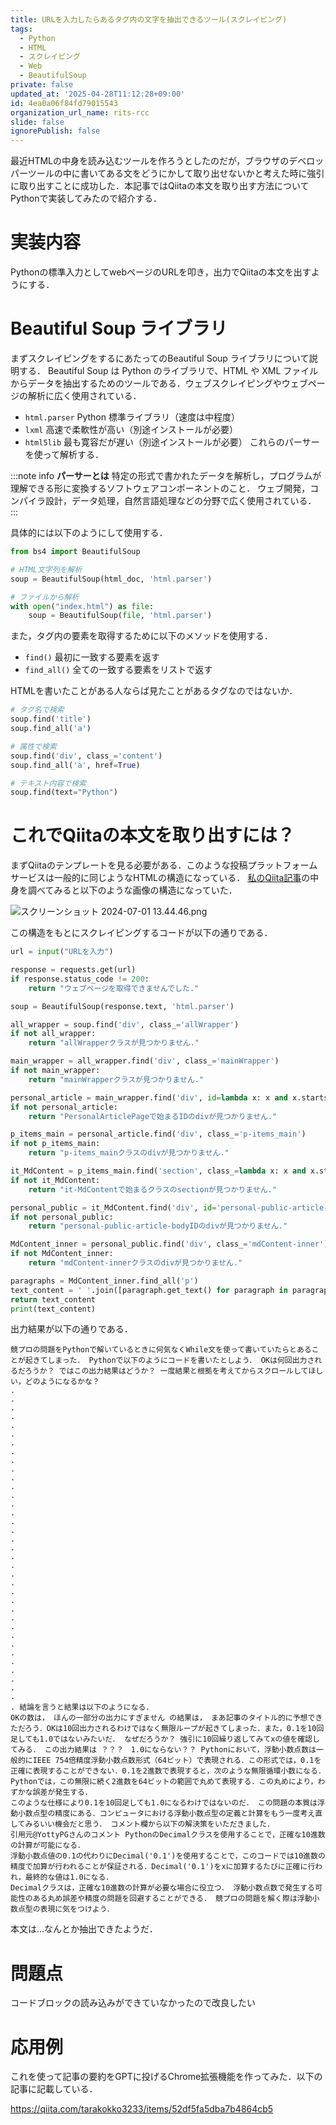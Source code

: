 ```yaml
---
title: URLを入力したらあるタグ内の文字を抽出できるツール(スクレイピング)
tags:
  - Python
  - HTML
  - スクレイピング
  - Web
  - BeautifulSoup
private: false
updated_at: '2025-04-28T11:12:28+09:00'
id: 4ea0a06f84fd79015543
organization_url_name: rits-rcc
slide: false
ignorePublish: false
---
```

最近HTMLの中身を読み込むツールを作ろうとしたのだが，ブラウザのデベロッパーツールの中に書いてある文をどうにかして取り出せないかと考えた時に強引に取り出すことに成功した．本記事ではQiitaの本文を取り出す方法についてPythonで実装してみたので紹介する．

# 実装内容
Pythonの標準入力としてwebページのURLを叩き，出力でQiitaの本文を出すようにする．

# Beautiful Soup ライブラリ
まずスクレイピングをするにあたってのBeautiful Soup ライブラリについて説明する．
Beautiful Soup は Python のライブラリで、HTML や XML ファイルからデータを抽出するためのツールである．ウェブスクレイピングやウェブページの解析に広く使用されている．
 - `html.parser` Python 標準ライブラリ（速度は中程度）
 - `lxml` 高速で柔軟性が高い（別途インストールが必要）
 - `html5lib` 最も寛容だが遅い（別途インストールが必要）
これらのパーサーを使って解析する．

:::note info
**パーサーとは**
特定の形式で書かれたデータを解析し，プログラムが理解できる形に変換するソフトウェアコンポーネントのこと．
ウェブ開発，コンパイラ設計，データ処理，自然言語処理などの分野で広く使用されている．
:::


具体的には以下のようにして使用する．
```py
from bs4 import BeautifulSoup

# HTML文字列を解析
soup = BeautifulSoup(html_doc, 'html.parser')

# ファイルから解析
with open("index.html") as file:
    soup = BeautifulSoup(file, 'html.parser')
```

また，タグ内の要素を取得するために以下のメソッドを使用する．
 - `find()` 最初に一致する要素を返す
 - `find_all()` 全ての一致する要素をリストで返す
 
 HTMLを書いたことがある人ならば見たことがあるタグなのではないか．
```py
# タグ名で検索
soup.find('title')
soup.find_all('a')

# 属性で検索
soup.find('div', class_='content')
soup.find_all('a', href=True)

# テキスト内容で検索
soup.find(text="Python")
```

# これでQiitaの本文を取り出すには？
まずQiitaのテンプレートを見る必要がある．このような投稿プラットフォームサービスは一般的に同じようなHTMLの構造になっている．
[私のQiita記事](https://qiita.com/tarakokko3233/items/73d904b73106d1be5aae)の中身を調べてみると以下のような画像の構造になっていた．

![スクリーンショット 2024-07-01 13.44.46.png](https://qiita-image-store.s3.ap-northeast-1.amazonaws.com/0/3757442/92c3e599-3b62-89bd-dbd0-907834df8544.png)

この構造をもとにスクレイピングするコードが以下の通りである．

```py
url = input("URLを入力")

response = requests.get(url)
if response.status_code != 200:
    return "ウェブページを取得できませんでした."

soup = BeautifulSoup(response.text, 'html.parser')

all_wrapper = soup.find('div', class_='allWrapper')
if not all_wrapper:
    return "allWrapperクラスが見つかりません."

main_wrapper = all_wrapper.find('div', class_='mainWrapper')
if not main_wrapper:
    return "mainWrapperクラスが見つかりません."

personal_article = main_wrapper.find('div', id=lambda x: x and x.startswith('PersonalArticlePage'))
if not personal_article:
    return "PersonalArticlePageで始まるIDのdivが見つかりません."

p_items_main = personal_article.find('div', class_='p-items_main')
if not p_items_main:
    return "p-items_mainクラスのdivが見つかりません."

it_MdContent = p_items_main.find('section', class_=lambda x: x and x.startswith('it-MdContent'))
if not it_MdContent:
    return "it-MdContentで始まるクラスのsectionが見つかりません."

personal_public = it_MdContent.find('div', id='personal-public-article-body')
if not personal_public:
    return "personal-public-article-bodyIDのdivが見つかりません."

MdContent_inner = personal_public.find('div', class_='mdContent-inner')
if not MdContent_inner:
    return "mdContent-innerクラスのdivが見つかりません."

paragraphs = MdContent_inner.find_all('p')
text_content = ' '.join([paragraph.get_text() for paragraph in paragraphs])
return text_content
print(text_content)
```

出力結果が以下の通りである．
```md:出力結果
競プロの問題をPythonで解いているときに何気なくWhile文を使って書いていたらとあることが起きてしまった． Pythonで以下のようにコードを書いたとしよう． OKは何回出力されるだろうか？ ではこの出力結果はどうか？ 一度結果と根拠を考えてからスクロールしてほしい，どのようになるかな？
.
.
.
.
.
.
.
.
.
.
.
.
.
.
.
.
.
.
.
.
.
.
.
.
.
.
.
.
.
.
.
.
.
.
.
.
. 結論を言うと結果は以下のようになる．
OKの数は， ほんの一部分の出力にすぎません の結果は， まあ記事のタイトル的に予想できただろう．OKは10回出力されるわけではなく無限ループが起きてしまった．また，0.1を10回足しても1.0ではないみたいだ． なぜだろうか？ 強引に10回繰り返してみてxの値を確認してみる． この出力結果は ？？？　1.0にならない？？ Pythonにおいて，浮動小数点数は一般的にIEEE 754倍精度浮動小数点数形式（64ビット）で表現される．この形式では，0.1を正確に表現することができない．0.1を2進数で表現すると，次のような無限循環小数になる． Pythonでは，この無限に続く2進数を64ビットの範囲で丸めて表現する．この丸めにより，わずかな誤差が発生する．
このような仕様により0.1を10回足しても1.0になるわけではないのだ． この問題の本質は浮動小数点型の精度にある．コンピュータにおける浮動小数点型の定義と計算をもう一度考え直してみるいい機会だと思う． コメント欄から以下の解決策をいただきました．
引用元@YottyPGさんのコメント PythonのDecimalクラスを使用することで，正確な10進数の計算が可能になる．
浮動小数点値の0.1の代わりにDecimal('0.1')を使用することで，このコードでは10進数の精度で加算が行われることが保証される．Decimal('0.1')をxに加算するたびに正確に行われ，最終的な値は1.0になる．
Decimalクラスは，正確な10進数の計算が必要な場合に役立つ． 浮動小数点数で発生する可能性のある丸め誤差や精度の問題を回避することができる． 競プロの問題を解く際は浮動小数点型の表現に気をつけよう．
```
本文は...なんとか抽出できたようだ．

# 問題点
コードブロックの読み込みができていなかったので改良したい

# 応用例
これを使って記事の要約をGPTに投げるChrome拡張機能を作ってみた．以下の記事に記載している．

https://qiita.com/tarakokko3233/items/52df5fa5dba7b4864cb5
